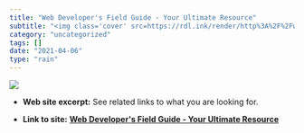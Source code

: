 ```yaml
---
title: "Web Developer's Field Guide - Your Ultimate Resource"
subtitle: "<img class='cover' src=https://rdl.ink/render/http%3A%2F%2Fwebdevelopersfieldguide.com>"
category: "uncategorized"
tags: []
date: "2021-04-06"
type: "rain"
---
```

<img class="cover" src=https://rdl.ink/render/http%3A%2F%2Fwebdevelopersfieldguide.com>



* **Web site excerpt:** See related links to what you are looking for.

* **Link to site:** **[Web Developer's Field Guide - Your Ultimate Resource](http://webdevelopersfieldguide.com)**